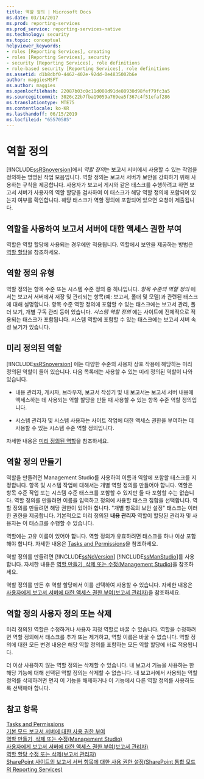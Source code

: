 ```yaml
---
title: 역할 정의 | Microsoft Docs
ms.date: 03/14/2017
ms.prod: reporting-services
ms.prod_service: reporting-services-native
ms.technology: security
ms.topic: conceptual
helpviewer_keywords:
- roles [Reporting Services], creating
- roles [Reporting Services], security
- security [Reporting Services], role definitions
- role-based security [Reporting Services], role definitions
ms.assetid: d1b8dbf0-4462-402e-92dd-0e4835002b6e
author: maggiesMSFT
ms.author: maggies
ms.openlocfilehash: 22087b03c0c11d008d91de80930d98fef79fc3a5
ms.sourcegitcommit: 3026c22b7fba19059a769ea5f367c4f51efaf286
ms.translationtype: MTE75
ms.contentlocale: ko-KR
ms.lasthandoff: 06/15/2019
ms.locfileid: "65570585"
---
```

# <a name="role-definitions"></a>역할 정의
  [!INCLUDE[ssRSnoversion](../../includes/ssrsnoversion-md.md)]에서 *역할 정의*는 보고서 서버에서 사용할 수 있는 작업을 정의하는 명명된 작업 모음입니다. 역할 정의는 보고서 서버가 보안을 강화하기 위해 사용하는 규칙을 제공합니다. 사용자가 보고서 게시와 같은 태스크를 수행하려고 하면 보고서 서버가 사용자의 역할 할당을 검사하여 이 태스크가 해당 역할 정의에 포함되어 있는지 여부를 확인합니다. 해당 태스크가 역할 정의에 포함되어 있으면 요청이 제출됩니다.  
  
## <a name="using-roles-to-authorize-access-to-a-report-server"></a>역할을 사용하여 보고서 서버에 대한 액세스 권한 부여  
 역할은 역할 할당에 사용되는 경우에만 적용됩니다. 역할에서 보안을 제공하는 방법은 [역할 할당](../../reporting-services/security/role-assignments.md)을 참조하세요.  
  
## <a name="types-of-role-definitions"></a>역할 정의 유형  
 역할 정의는 항목 수준 또는 시스템 수준 정의 중 하나입니다. *항목 수준의 역할 정의* 에서는 보고서 서버에서 저장 및 관리되는 항목(예: 보고서, 폴더 및 모델)과 관련된 태스크에 대해 설명합니다. 항목 수준 역할 정의에 포함할 수 있는 태스크에는 보고서 관리, 폴더 보기, 개별 구독 관리 등이 있습니다. *시스템 역할 정의* 에는 사이트에 전체적으로 적용되는 태스크가 포함됩니다. 시스템 역할에 포함할 수 있는 태스크에는 보고서 서버 속성 보기가 있습니다.  
  
## <a name="predefined-roles"></a>미리 정의된 역할  
 [!INCLUDE[ssRSnoversion](../../includes/ssrsnoversion-md.md)] 에는 다양한 수준의 사용자 상호 작용에 해당하는 미리 정의된 역할이 들어 있습니다. 다음 목록에는 사용할 수 있는 미리 정의된 역할이 나와 있습니다.  
  
-   내용 관리자, 게시자, 브라우저, 보고서 작성기 및 내 보고서는 보고서 서버 내용에 액세스하는 데 사용되는 역할 할당을 만들 때 사용할 수 있는 항목 수준 역할 정의입니다.  
  
-   시스템 관리자 및 시스템 사용자는 사이트 작업에 대한 액세스 권한을 부여하는 데 사용할 수 있는 시스템 수준 역할 정의입니다.  
  
 자세한 내용은 [미리 정의된 역할](../../reporting-services/security/role-definitions-predefined-roles.md)을 참조하세요.  
  
## <a name="creating-a-role-definition"></a>역할 정의 만들기  
 역할을 만들려면 Management Studio를 사용하여 이름과 역할에 포함할 태스크를 지정합니다. 항목 및 시스템 작업에 대해서는 개별 역할 정의를 만들어야 합니다. 역할은 항목 수준 작업 또는 시스템 수준 태스크를 포함할 수 있지만 둘 다 포함할 수는 없습니다. 역할 정의를 만들려면 이름을 입력하고 정의에 사용할 태스크 집합을 선택합니다. 역할 정의를 만들려면 해당 권한이 있어야 합니다. "개별 항목의 보안 설정" 태스크는 이러한 권한을 제공합니다. 기본적으로 미리 정의된 **내용 관리자** 역할이 할당된 관리자 및 사용자는 이 태스크를 수행할 수 있습니다.  
  
 역할에는 고유 이름이 있어야 합니다. 역할 정의가 유효하려면 태스크를 하나 이상 포함해야 합니다. 자세한 내용은 [Tasks and Permissions](../../reporting-services/security/tasks-and-permissions.md)을 참조하세요.  
  
 역할 정의를 만들려면 [!INCLUDE[ssNoVersion](../../includes/ssnoversion-md.md)] [!INCLUDE[ssManStudio](../../includes/ssmanstudio-md.md)]를 사용합니다. 자세한 내용은 [역할 만들기, 삭제 또는 수정&#40;Management Studio&#41;](../../reporting-services/security/role-definitions-create-delete-or-modify.md)을 참조하세요.  
  
 역할 정의를 만든 후 역할 할당에서 이를 선택하여 사용할 수 있습니다. 자세한 내용은 [사용자에게 보고서 서버에 대한 액세스 권한 부여&#40;보고서 관리자&#41;](../../reporting-services/security/grant-user-access-to-a-report-server-report-manager.md)을 참조하세요.  
  
## <a name="customize-or-delete-a-role-definition"></a>역할 정의 사용자 정의 또는 삭제  
 미리 정의된 역할은 수정하거나 사용자 지정 역할로 바꿀 수 있습니다. 역할을 수정하려면 역할 정의에서 태스크를 추가 또는 제거하고, 역할 이름은 바꿀 수 없습니다. 역할 정의에 대한 모든 변경 내용은 해당 역할 정의를 포함하는 모든 역할 할당에 바로 적용됩니다.  
  
 더 이상 사용하지 않는 역할 정의는 삭제할 수 있습니다. 내 보고서 기능을 사용하는 한 해당 기능에 대해 선택된 역할 정의는 삭제할 수 없습니다. 내 보고서에서 사용되는 역할 정의를 삭제하려면 먼저 이 기능을 해제하거나 이 기능에서 다른 역할 정의를 사용하도록 선택해야 합니다.  
  
## <a name="see-also"></a>참고 항목  
 [Tasks and Permissions](../../reporting-services/security/tasks-and-permissions.md)   
 [기본 모드 보고서 서버에 대한 사용 권한 부여](../../reporting-services/security/granting-permissions-on-a-native-mode-report-server.md)   
 [역할 만들기, 삭제 또는 수정&#40;Management Studio&#41;](../../reporting-services/security/role-definitions-create-delete-or-modify.md)   
 [사용자에게 보고서 서버에 대한 액세스 권한 부여&#40;보고서 관리자&#41;](../../reporting-services/security/grant-user-access-to-a-report-server-report-manager.md)   
 [역할 할당 수정 또는 삭제&#40;보고서 관리자&#41;](../../reporting-services/security/role-assignments-modify-or-delete.md)   
 [SharePoint 사이트의 보고서 서버 항목에 대한 사용 권한 설정&#40;SharePoint 통합 모드의 Reporting Services&#41;](../../reporting-services/security/set-permissions-for-report-server-items-on-a-sharepoint-site.md)  
  
  
